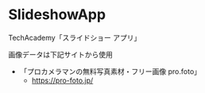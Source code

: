 # SlideshowApp
TechAcademy「スライドショー アプリ」

画像データは下記サイトから使用
- 「プロカメラマンの無料写真素材・フリー画像 pro.foto」
     - https://pro-foto.jp/

